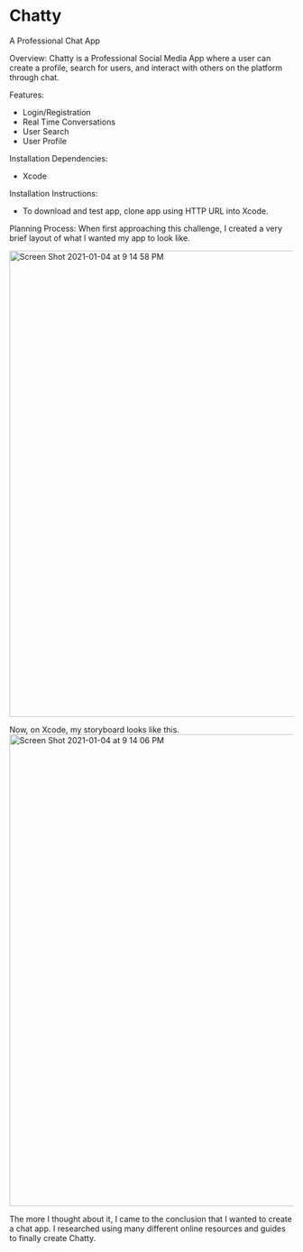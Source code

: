 # Chatty
A Professional Chat App

Overview: 
Chatty is a Professional Social Media App where a user can create a profile, search for users, and interact with others on the platform through chat. 

Features:
- Login/Registration
- Real Time Conversations
- User Search
- User Profile


Installation Dependencies:
- Xcode

Installation Instructions:
- To download and test app, clone app using HTTP URL into Xcode. 

Planning Process: 
When first approaching this challenge, I created a very brief layout of what I wanted my app to look like. 

<img width="827" alt="Screen Shot 2021-01-04 at 9 14 58 PM" src="https://user-images.githubusercontent.com/68652675/103598945-e9a57c00-4ed1-11eb-8b1f-ab6bdc681ab5.png">

Now, on Xcode, my storyboard looks like this. 
<img width="837" alt="Screen Shot 2021-01-04 at 9 14 06 PM" src="https://user-images.githubusercontent.com/68652675/103598916-d2ff2500-4ed1-11eb-930a-2a3a3df8fa54.png">

The more I thought about it, I came to the conclusion that I wanted to create a chat app. I researched using many different online resources and guides to finally create Chatty. 

